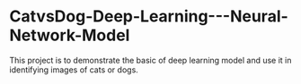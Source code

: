 # CatvsDog-Deep-Learning---Neural-Network-Model
This project is to demonstrate the basic of deep learning model and use it in identifying images of cats or dogs.
